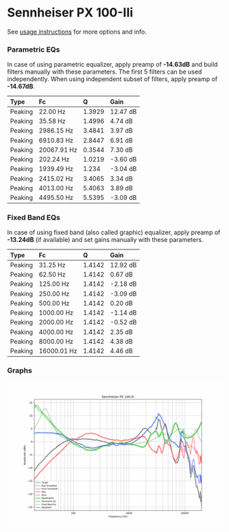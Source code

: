 # Sennheiser PX 100-IIi
See [usage instructions](https://github.com/jaakkopasanen/AutoEq#usage) for more options and info.

### Parametric EQs
In case of using parametric equalizer, apply preamp of **-14.63dB** and build filters manually
with these parameters. The first 5 filters can be used independently.
When using independent subset of filters, apply preamp of **-14.67dB**.

| Type    | Fc          |      Q | Gain     |
|:--------|:------------|:-------|:---------|
| Peaking | 22.00 Hz    | 1.3929 | 12.47 dB |
| Peaking | 35.58 Hz    | 1.4996 | 4.74 dB  |
| Peaking | 2986.15 Hz  | 3.4841 | 3.97 dB  |
| Peaking | 6910.83 Hz  | 2.8447 | 6.91 dB  |
| Peaking | 20067.91 Hz | 0.3544 | 7.30 dB  |
| Peaking | 202.24 Hz   | 1.0219 | -3.60 dB |
| Peaking | 1939.49 Hz  | 1.234  | -3.04 dB |
| Peaking | 2415.02 Hz  | 3.4065 | 3.34 dB  |
| Peaking | 4013.00 Hz  | 5.4063 | 3.89 dB  |
| Peaking | 4495.50 Hz  | 5.5395 | -3.09 dB |

### Fixed Band EQs
In case of using fixed band (also called graphic) equalizer, apply preamp of **-13.24dB**
(if available) and set gains manually with these parameters.

| Type    | Fc          |      Q | Gain     |
|:--------|:------------|:-------|:---------|
| Peaking | 31.25 Hz    | 1.4142 | 12.92 dB |
| Peaking | 62.50 Hz    | 1.4142 | 0.67 dB  |
| Peaking | 125.00 Hz   | 1.4142 | -2.18 dB |
| Peaking | 250.00 Hz   | 1.4142 | -3.09 dB |
| Peaking | 500.00 Hz   | 1.4142 | 0.20 dB  |
| Peaking | 1000.00 Hz  | 1.4142 | -1.14 dB |
| Peaking | 2000.00 Hz  | 1.4142 | -0.52 dB |
| Peaking | 4000.00 Hz  | 1.4142 | 2.35 dB  |
| Peaking | 8000.00 Hz  | 1.4142 | 4.38 dB  |
| Peaking | 16000.01 Hz | 1.4142 | 4.46 dB  |

### Graphs
![](./Sennheiser%20PX%20100-IIi.png)